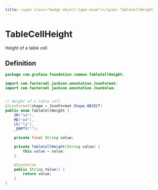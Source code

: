 ```yaml
---
title: <span class="badge object-type-enum"></span> TableCellHeight
---
```

# <span class="badge object-type-enum"></span> TableCellHeight

Height of a table cell

## Definition

```java
package com.grafana.foundation.common.TableCellHeight;

import com.fasterxml.jackson.annotation.JsonFormat;
import com.fasterxml.jackson.annotation.JsonValue;


// Height of a table cell
@JsonFormat(shape = JsonFormat.Shape.OBJECT)
public enum TableCellHeight {
    SM("sm"),
    MD("md"),
    LG("lg"),
    _EMPTY("");

    private final String value;

    private TableCellHeight(String value) {
        this.value = value;
    }

    @JsonValue
    public String Value() {
        return value;
    }
}

```

